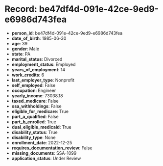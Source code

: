 # Record: be47df4d-091e-42ce-9ed9-e6986d743fea

- **person_id**: be47df4d-091e-42ce-9ed9-e6986d743fea
- **date_of_birth**: 1985-06-30
- **age**: 39
- **gender**: Male
- **state**: PA
- **marital_status**: Divorced
- **employment_status**: Employed
- **years_of_employment**: 14
- **work_credits**: 6
- **last_employer_type**: Nonprofit
- **self_employed**: False
- **occupation**: Engineer
- **yearly_income**: 73038.18
- **taxed_medicare**: False
- **ssa_withholdings**: False
- **eligible_for_medicare**: True
- **part_a_qualified**: False
- **part_b_enrolled**: True
- **dual_eligible_medicaid**: True
- **disability_status**: True
- **disability_type**: None
- **enrollment_date**: 2022-12-25
- **requires_documentation_review**: False
- **missing_documents**: SSA-1099
- **application_status**: Under Review